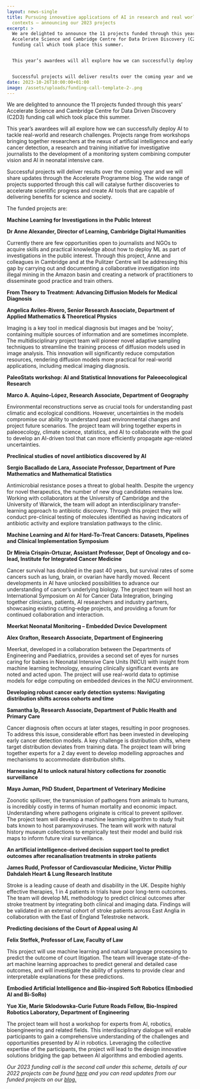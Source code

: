 ```yaml
---
layout: news-single
title: Pursuing innovative applications of AI in research and real world
  contexts – announcing our 2023 projects
excerpt: >
  We are delighted to announce the 11 projects funded through this years’
  Accelerate Science and Cambridge Centre for Data Driven Discovery (C2D3)
  funding call which took place this summer.


  This year’s awardees will all explore how we can successfully deploy AI to tackle real-world and research challenges. Projects range from workshops bringing together researchers at the nexus of artificial intelligence and early cancer detection, a research and training initiative for investigative journalists to the development of a monitoring system combining computer vision and AI in neonatal intensive care. 


  Successful projects will deliver results over the coming year and we will share updates through the Accelerate Programme blog. The wide range of projects supported through this call will catalyse further discoveries to accelerate scientific progress and create AI tools that are capable of delivering benefits for science and society.
date: 2023-10-26T10:00:00+01:00
image: /assets/uploads/funding-call-template-2-.png
---
```

We are delighted to announce the 11 projects funded through this years’ Accelerate Science and Cambridge Centre for Data Driven Discovery (C2D3) funding call which took place this summer.

This year’s awardees will all explore how we can successfully deploy AI to tackle real-world and research challenges. Projects range from workshops bringing together researchers at the nexus of artificial intelligence and early cancer detection, a research and training initiative for investigative journalists to the development of a monitoring system combining computer vision and AI in neonatal intensive care. 

Successful projects will deliver results over the coming year and we will share updates through the Accelerate Programme blog. The wide range of projects supported through this call will catalyse further discoveries to accelerate scientific progress and create AI tools that are capable of delivering benefits for science and society.

The funded projects are: 

**Machine Learning for Investigations in the Public Interest** 


**Dr Anne Alexander, Director of Learning, Cambridge Digital Humanities**

Currently there are few opportunities open to journalists and NGOs to acquire skills and practical knowledge about how to deploy ML as part of investigations in the public interest. Through this project, Anne and colleagues in Cambridge and at the Pulitzer Centre will be addressing this gap by carrying out and documenting a collaborative investigation into illegal mining in the Amazon basin and creating a network of practitioners to disseminate good practice and train others. 

**From Theory to Treatment: Advancing Diffusion Models for Medical Diagnosis**


**Angelica Aviles-Rivero, Senior Research Associate, Department of Applied Mathematics & Theoretical Physics**

Imaging is a key tool in medical diagnosis but images and be ‘noisy’, containing multiple sources of information and are sometimes incomplete. The multidisciplinary project team will pioneer novel adaptive sampling techniques to streamline the training process of diffusion models used in image analysis. This innovation will significantly reduce computation resources, rendering diffusion models more practical for real-world applications, including medical imaging diagnosis.

**PaleoStats workshop: AI and Statistical Innovations for Paleoecological Research**


**Marco A. Aquino-López, Research Associate, Department of Geography**

Environmental reconstructions serve as crucial tools for understanding past climatic and ecological conditions. However, uncertainties in the models compromise our ability to understand past environmental changes and project future scenarios. The project team will bring together experts in paleoecology, climate science, statistics, and AI to collaborate with the goal to develop an AI-driven tool that can more efficiently propagate age-related uncertainties.

**Preclinical studies of novel antibiotics discovered by AI**


**Sergio Bacallado de Lara, Associate Professor, Department of Pure Mathematics and Mathematical Statistics**

Antimicrobial resistance poses a threat to global health. Despite the urgency for novel therapeutics, the number of new drug candidates remains low. Working with collaborators at the University of Cambridge and the University of Warwick, the team will adopt an interdisciplinary transfer-learning approach to antibiotic discovery. Through this project they will conduct pre-clinical testing of molecules identified as having indicators of antibiotic activity and explore translation pathways to the clinic.

**Machine Learning and AI for Hard-To-Treat Cancers: Datasets, Pipelines and Clinical Implementation Symposium**


**Dr Mireia Crispin-Ortuzar, Assistant Professor, Dept of Oncology and co-lead, Institute for Integrated Cancer Medicine**

Cancer survival has doubled in the past 40 years, but survival rates of some cancers such as lung, brain, or ovarian have hardly moved. Recent developments in AI have unlocked possibilities to advance our understanding of cancer’s underlying biology. The project team will host an International Symposium on AI for Cancer Data Integration, bringing together clinicians, patients, AI researchers and industry partners, showcasing existing cutting-edge projects, and providing a forum for continued collaboration and interaction.

**Meerkat Neonatal Monitoring – Embedded Device Development**


**Alex Grafton, Research Associate, Department of Engineering**

Meerkat, developed in a collaboration between the Departments of Engineering and Paediatrics, provides a second set of eyes for nurses caring for babies in Neonatal Intensive Care Units (NICU) with insight from machine learning technology, ensuring clinically significant events are noted and acted upon. The project will use real-world data to optimise models for edge computing on embedded devices in the NICU environment.

**Developing robust cancer early detection systems: Navigating distribution shifts across cohorts and time**


**Samantha Ip, Research Associate, Department of Public Health and Primary Care**

Cancer diagnosis often occurs at later stages, resulting in poor prognoses. To address this issue, considerable effort has been invested in developing early cancer detection models. A key challenge is distribution shifts, where target distribution deviates from training data. The project team will bring together experts for a 2 day event to develop modelling approaches and mechanisms to accommodate distribution shifts.

**Harnessing AI to unlock natural history collections for zoonotic surveillance**


**Maya Juman, PhD Student, Department of Veterinary Medicine**

Zoonotic spillover, the transmission of pathogens from animals to humans, is incredibly costly in terms of human mortality and economic impact. Understanding where pathogens originate is critical to prevent spillover. The project team will develop a machine learning algorithm to study fruit bats known to host paramyxoviruses. The team will work with natural history museum collections to empirically test their model and build risk maps to inform future viral surveillance.

**An artificial intelligence-derived decision support tool to predict outcomes after recanalisation treatments in stroke patients**


**James Rudd, Professor of Cardiovascular Medicine, Victor Phillip Dahdaleh Heart & Lung Research Institute**

Stroke is a leading cause of death and disability in the UK. Despite highly effective therapies, 1 in 4 patients in trials have poor long-term outcomes. The team will  develop ML methodology to predict clinical outcomes after stroke treatment by integrating both clinical and imaging data. Findings will be validated in an external cohort of stroke patients across East Anglia in collaboration with the East of England Telestroke network.

**Predicting decisions of the Court of Appeal using AI**


**Felix Steffek, Professor of Law, Faculty of Law**

This project will use machine learning and natural language processing to predict the outcome of court litigation. The team will leverage state-of-the-art machine learning approaches to predict general and detailed case outcomes, and will investigate the ability of systems to provide clear and interpretable explanations for these predictions.

**Embodied Artificial Intelligence and Bio-inspired Soft Robotics (Embodied AI and Bi-SoRo)**


**Yue Xie, Marie Sklodowska-Curie Future Roads Fellow, Bio-Inspired Robotics Laboratory, Department of Engineering**

The project team will host a workshop for experts from AI, robotics, bioengineering and related fields. This interdisciplinary dialogue will enable participants to gain a comprehensive understanding of the challenges and opportunities presented by AI in robotics. Leveraging the collective expertise of the participants, the project will lead to the design innovative solutions bridging the gap between AI algorithms and embodied agents.

*Our 2023 funding call is the second call under this scheme, details of our 2022 projects can be found [here](https://acceleratescience.github.io/news/2022-11-16-successfully-funded-projects-to-pursue-innovative-applications-of-ai-in-research-and-real-world-contexts.html) and you can read updates from our funded projects on our [blog. ](https://acceleratescience.github.io/blog)*